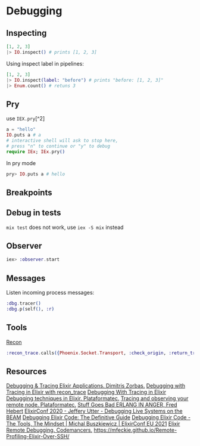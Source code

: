 # Debugging

## Inspecting

```elixir
[1, 2, 3]
|> IO.inspect() # prints [1, 2, 3]
```

Using inspect label in pipelines:

```elixir
[1, 2, 3]
|> IO.inspect(label: "before") # prints "before: [1, 2, 3]"
|> Enum.count() # retuns 3
```

## Pry

use `IEX.pry`[^2]

```elixir
a = "hello"
IO.puts a # a
# interactive shell will ask to stop here,
# press "n" to continue or "y" to debug
require IEx; IEx.pry()
```

In pry mode

```elixir
pry> IO.puts a # hello
```

## Breakpoints

## Debug in tests

`mix test` does not work, use `iex -S mix` instead

## Observer

```elixir
iex> :observer.start
```

## Messages

Listen incoming process messages:

```elixir
:dbg.tracer()
:dbg.p(self(), :r)
```

## Tools

[Recon](https://hex.pm/packages/recon)

```elixir
:recon_trace.calls({Phoenix.Socket.Transport, :check_origin, :return_trace}, 1000)
```

## Resources

[Debugging & Tracing Elixir Applications. Dimitris Zorbas.](https://zorbash.com/post/debugging-elixir-applications/)
[Debugging with Tracing in Elixir with recon_trace](https://github.com/kw7oe/livebook-notebooks/blob/main/debugging-with-tracing-in-elixir-with-recon_trace.livemd)
[Debugging With Tracing in Elixir](https://kaiwern.com/posts/2020/11/02/debugging-with-tracing-in-elixir/#starting-dbg)
[Debugging techniques in Elixir. Plataformatec.](http://blog.plataformatec.com.br/2016/04/debugging-techniques-in-elixir-lang/)
[Tracing and observing your remote node. Plataformatec.](http://blog.plataformatec.com.br/2016/05/tracing-and-observing-your-remote-node/)
[Stuff Goes Bad ERLANG IN ANGER, Fred Hebert](https://www.erlang-in-anger.com/)
[ElixirConf 2020 - Jeffery Utter - Debugging Live Systems on the BEAM](https://youtube.com/watch?v=sR9h3DZAA74)
[Debugging Elixir Code: The Definitive Guide](https://curiosum.com/blog/debugging-elixir-code-the-definitive-guide)
[Debugging Elixir Code - The Tools, The Mindset | Michal Buszkiewicz | ElixirConf EU 2021](https://youtube.com/watch?v=x9OMlrrKYyE)
[Elixir Remote Debugging. Codemancers.](https://crypt.codemancers.com/posts/2017-11-22-elixir-remote-debugging/)
https://mfeckie.github.io/Remote-Profiling-Elixir-Over-SSH/

